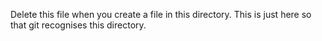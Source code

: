 Delete this file when you create a file in this directory.
This is just here so that git recognises this directory.